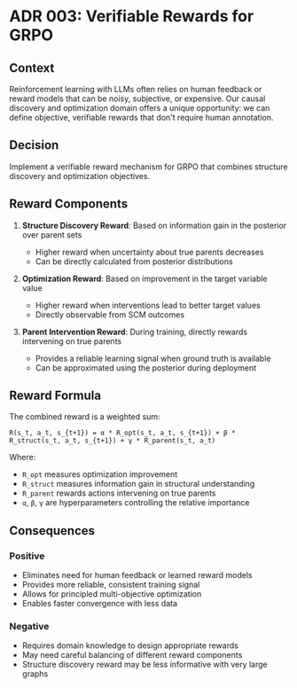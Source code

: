 # ADR 003: Verifiable Rewards for GRPO

## Context

Reinforcement learning with LLMs often relies on human feedback or reward models that can be noisy, subjective, or expensive. Our causal discovery and optimization domain offers a unique opportunity: we can define objective, verifiable rewards that don't require human annotation.

## Decision

Implement a verifiable reward mechanism for GRPO that combines structure discovery and optimization objectives.

## Reward Components

1. **Structure Discovery Reward**: Based on information gain in the posterior over parent sets
   - Higher reward when uncertainty about true parents decreases
   - Can be directly calculated from posterior distributions

2. **Optimization Reward**: Based on improvement in the target variable value
   - Higher reward when interventions lead to better target values
   - Directly observable from SCM outcomes

3. **Parent Intervention Reward**: During training, directly rewards intervening on true parents
   - Provides a reliable learning signal when ground truth is available
   - Can be approximated using the posterior during deployment

## Reward Formula

The combined reward is a weighted sum:
```
R(s_t, a_t, s_{t+1}) = α * R_opt(s_t, a_t, s_{t+1}) + β * R_struct(s_t, a_t, s_{t+1}) + γ * R_parent(s_t, a_t)
```

Where:
- `R_opt` measures optimization improvement
- `R_struct` measures information gain in structural understanding
- `R_parent` rewards actions intervening on true parents
- `α`, `β`, `γ` are hyperparameters controlling the relative importance

## Consequences

### Positive
- Eliminates need for human feedback or learned reward models
- Provides more reliable, consistent training signal
- Allows for principled multi-objective optimization
- Enables faster convergence with less data

### Negative
- Requires domain knowledge to design appropriate rewards
- May need careful balancing of different reward components
- Structure discovery reward may be less informative with very large graphs